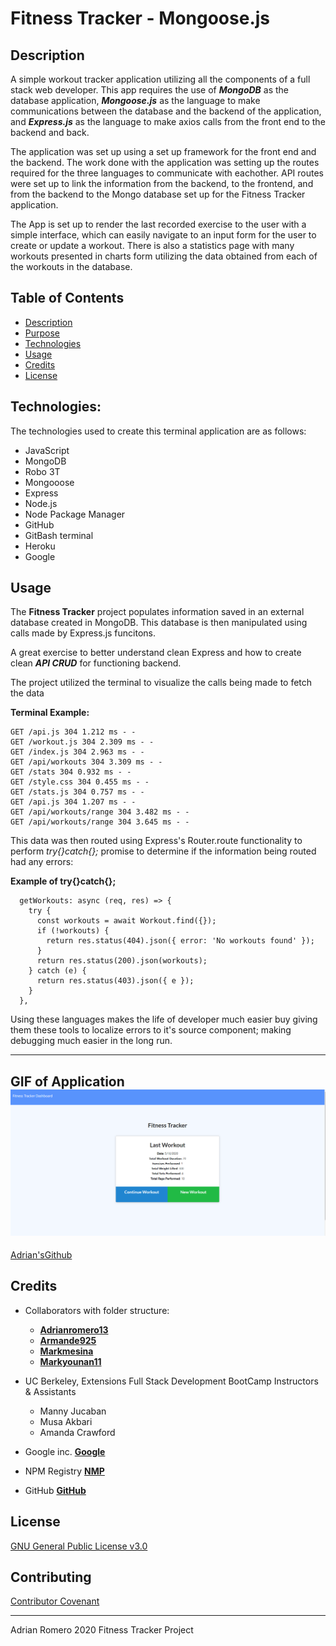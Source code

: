 # Fitness Tracker - Mongoose.js

## Description

A simple workout tracker application utilizing all the components of a full stack web developer. This app requires the use of ***MongoDB*** as the database application, ***Mongoose.js*** as the language to make communications between the database and the backend of the application, and ***Express.js*** as the language to make axios calls from the front end to the backend and back.

The application was set up using a set up framework for the front end and the backend. The work done with the application was setting up the routes required for the three languages to communicate with eachother. API routes were set up to link the information from the backend, to the frontend, and from the backend to the Mongo database set up for the Fitness Tracker application.

The App is set up to render the last recorded exercise to the user with a simple interface, which can easily navigate to an input form for the user to create or update a workout. There is also a statistics page with many workouts presented in charts form utilizing the data obtained from each of the workouts in the database.

## Table of Contents

* [Description](#description)
* [Purpose](#purpose)
* [Technologies](#technologies)
* [Usage](#usage)
* [Credits](#credits)
* [License](#license)


## Technologies:

The technologies used to create this terminal application are as follows:
- JavaScript
- MongoDB
- Robo 3T
- Mongooose
- Express
- Node.js
- Node Package Manager
- GitHub
- GitBash terminal
- Heroku 
- Google

## Usage 
The **Fitness Tracker** project populates information saved in an external database created in MongoDB. This database is then manipulated using calls made by Express.js funcitons. 

A great exercise to better understand clean Express and how to create clean ***API CRUD*** for functioning backend.

The project utilized the terminal to visualize the calls being made to fetch the data

**Terminal Example:**
```
GET /api.js 304 1.212 ms - -
GET /workout.js 304 2.309 ms - -
GET /index.js 304 2.963 ms - -
GET /api/workouts 304 3.309 ms - -
GET /stats 304 0.932 ms - -
GET /style.css 304 0.455 ms - -
GET /stats.js 304 0.757 ms - -
GET /api.js 304 1.207 ms - -
GET /api/workouts/range 304 3.482 ms - -
GET /api/workouts/range 304 3.645 ms - -
```

This data was then routed using Express's Router.route functionality to perform *try{}catch{};* promise to determine if the information being routed had any errors:

**Example of try{}catch{};**
```
  getWorkouts: async (req, res) => {
    try {
      const workouts = await Workout.find({});
      if (!workouts) {
        return res.status(404).json({ error: 'No workouts found' });
      }
      return res.status(200).json(workouts);
    } catch (e) {
      return res.status(403).json({ e });
    }
  },
```


Using these languages makes the life of developer much easier buy giving them these tools to localize errors to it's source component; making debugging much easier in the long run. 

---
**GIF of Application**
[![FitnessTrackerDemo](./public/assets/fitnessScreenShot.png)](./public/assets/fitnessTracker.gif "FitnessTracker Demo")
---


[Adrian'sGithub](https://github.com/adrianromero13)




## Credits

* Collaborators with folder structure: 
    - **[Adrianromero13](http://github.com/adrianromero13)**
    - **[Armande925](http://github.com/armande925)**
    - **[Markmesina](https://github.com/markmesina)**
    - **[Markyounan11](https://github.com/markyounan11)**

* UC Berkeley, Extensions Full Stack Development BootCamp Instructors & Assistants
    - Manny Jucaban
    - Musa Akbari
    - Amanda Crawford

* Google inc.           **[Google](https://www.google.com)**
* NPM Registry          **[NMP](https://docs.npmjs.com/)**
* GitHub                **[GitHub](https://github.com/)**
    
    



## License

[GNU General Public License v3.0](./LICENSE.txt)




## Contributing


[Contributor Covenant](https://www.contributor-covenant.org/)


---
Adrian Romero 2020 Fitness Tracker Project
